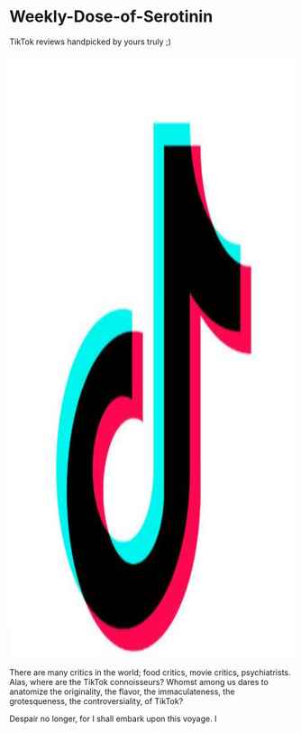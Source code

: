 # Weekly-Dose-of-Serotinin
TikTok reviews handpicked by yours truly ;)

<img src="TikTok.png" alt="aletter" width="1089" height="1070" >

There are many critics in the world; food critics, movie critics, psychiatrists. Alas, where are the TikTok connoisseurs? Whomst among us dares to anatomize the originality, the flavor, the immaculateness, the grotesqueness, the controversiality, of TikTok?

Despair no longer, for I shall embark upon this voyage. I
